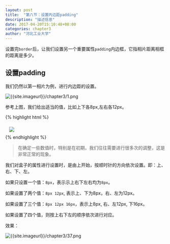 ```yaml
---
layout: post
title:  "第八节：设置内边距padding"
description: "描述信息"
date: 2017-04-20T15:10:48+08:00
categories: chapter3
author: "河北工业大学"
---
```


设置完`border`后，让我们设置另一个重要属性`padding`内边框，它指相片距离相框的距离是多少。

## 设置padding
我们仍然以第一相片为例，进行内边距的设置。

![{{site.imageurl}}/chapter3/1.png]({{site.imageurl}}/chapter3/1.png)

参考上图，我们给出适当的值，比如上下各8px,左右各12px。

{% highlight html %}
                    <!-- 1.1.1.1 -->
                    <div class="left photoBorder" style="padding:8px 12px;"><img src="1.png" /></div>
{% endhighlight %}

> 在确定一些数值时，特别是在初期，我们往往需要进行很多次的调整，这是非常正常的现象。

我们对盒子的属性进行设置时，是由上开始，按顺时针的方向依次设置。即：上、右、下、左。

如果只设置一个值：`8px`，表示示上右下左右均为`8px`。

如果设置了两个值：`8px 12px`, 表示上、下为8px，右、左为12px。

如果设置了三个值：`8px 12px 16px`，表示上8px, 右、左12px, 下16px。

如果设置了四个值，则按上右下左的顺序依次进行对应。

效果：

![{{site.imageurl}}/chapter3/37.png]({{site.imageurl}}/chapter3/37.png)